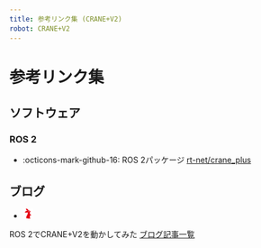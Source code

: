 ```yaml
---
title: 参考リンク集 (CRANE+V2)
robot: CRANE+V2
---
```

# 参考リンク集

## ソフトウェア

### ROS 2

- :octicons-mark-github-16: 
ROS 2パッケージ
[rt-net/crane_plus](https://github.com/rt-net/crane_plus)

## ブログ

- <img src='../img/rt-logo-32x32.png' alt='RT' width='18px'>
ROS 2でCRANE+V2を動かしてみた
[ブログ記事一覧](https://rt-net.jp/humanoid/archives/category/developer/crane-plus-v2-ros2)
